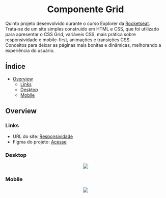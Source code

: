 <h1 align="center">
	Componente Grid
</h1>

Quinto projeto desenvolvido durante o curso Explorer da <a href="https://www.rocketseat.com.br">Rocketseat</a>.  
Trata-se de um site simples construído em HTML e CSS, que foi utilizado para apresentar o CSS Grid, variáveis CSS, mais prática sobre responsividade e mobile-first, animações e transições CSS.  
Conceitos para deixar as páginas mais bonitas e dinâmicas, melhorando a experiência do usuário.

## Índice

- [Overview](#overview)
  - [Links](#links)
  - [Desktop](#desktop)
  - [Mobile](#mobile)

## Overview

### Links

- URL do site: [Responsividade](#)
- Figma do projeto: [Acesse](https://www.figma.com/file/hk85uz1CFxDHP3ZU4WuGos/Explorer-Stage-03-Projeto-03-(Copy)?node-id=203%3A1865)

### Desktop

<div align="center">
 <img src="https://cdn.discordapp.com/attachments/1004504690974801981/1024710562162163792/grid-desktop2.png">
</div>

### Mobile

<div align="center">
 <img src="https://cdn.discordapp.com/attachments/1004504690974801981/1024291870257447042/grid-mobile2.png">
</div>
